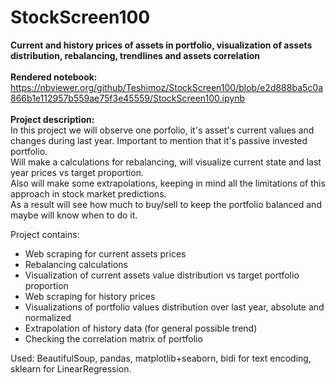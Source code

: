 # StockScreen100
<b>Current and history prices of assets in portfolio, visualization of assets distribution, rebalancing, trendlines and assets correlation</b><br><br>
**Rendered notebook:**<br>
https://nbviewer.org/github/Teshimoz/StockScreen100/blob/e2d888ba5c0a866b1e112957b559ae75f3e45559/StockScreen100.ipynb
<br>
<br>
**Project description:**
<br>
In this project we will observe one porfolio, it's asset's current values and changes during last year. Important to mention that it's passive invested portfolio. <br>Will make a calculations for rebalancing, will visualize current state and last year prices vs target proportion. <br>Also will make some extrapolations, keeping in mind all the limitations of this approach in stock market predictions.<br>
As a result will see how much to buy/sell to keep the portfolio balanced and maybe will know when to do it.

Project contains:
* Web scraping for current assets prices
* Rebalancing calculations
* Visualization of current assets value distribution vs target portfolio proportion
* Web scraping for history prices
* Visualizations of portfolio values distribution over last year, absolute and normalized
* Extrapolation of history data (for general possible trend)
* Checking the correlation matrix of portfolio

Used: BeautifulSoup, pandas, matplotlib+seaborn, bidi for text encoding, sklearn for LinearRegression.
